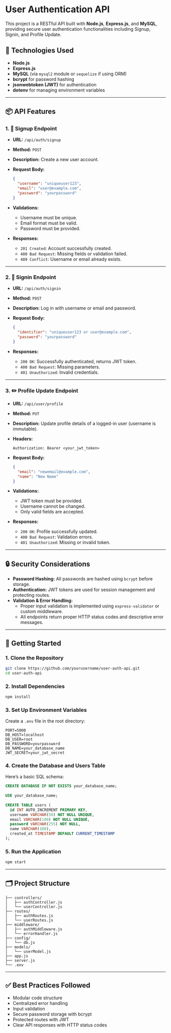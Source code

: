
# User Authentication API
 
This project is a RESTful API built with **Node.js**, **Express.js**, and **MySQL**, providing secure user authentication functionalities including Signup, Signin, and Profile Update.
 
## 🔧 Technologies Used
 
- **Node.js**
- **Express.js**
- **MySQL** (via `mysql2` module or `sequelize` if using ORM)
- **bcrypt** for password hashing
- **jsonwebtoken (JWT)** for authentication
- **dotenv** for managing environment variables
 
---
 
## 📦 API Features
 
### 1. 📝 Signup Endpoint
 
- **URL:** `/api/auth/signup`
- **Method:** `POST`
- **Description:** Create a new user account.
- **Request Body:**
  ```json
  {
    "username": "uniqueuser123",
    "email": "user@example.com",
    "password": "yourpassword"
  }
  ```
- **Validations:**
  - Username must be unique.
  - Email format must be valid.
  - Password must be provided.
 
- **Responses:**
  - `201 Created`: Account successfully created.
  - `400 Bad Request`: Missing fields or validation failed.
  - `409 Conflict`: Username or email already exists.
 
---
 
### 2. 🔐 Signin Endpoint
 
- **URL:** `/api/auth/signin`
- **Method:** `POST`
- **Description:** Log in with username or email and password.
- **Request Body:**
  ```json
  {
    "identifier": "uniqueuser123 or user@example.com",
    "password": "yourpassword"
  }
  ```
 
- **Responses:**
  - `200 OK`: Successfully authenticated, returns JWT token.
  - `400 Bad Request`: Missing parameters.
  - `401 Unauthorized`: Invalid credentials.
 
---
 
### 3. ✏️ Profile Update Endpoint
 
- **URL:** `/api/user/profile`
- **Method:** `PUT`
- **Description:** Update profile details of a logged-in user (username is immutable).
- **Headers:**
  ```http
  Authorization: Bearer <your_jwt_token>
  ```
 
- **Request Body:**
  ```json
  {
    "email": "newemail@example.com",
    "name": "New Name"
  }
  ```
 
- **Validations:**
  - JWT token must be provided.
  - Username cannot be changed.
  - Only valid fields are accepted.
 
- **Responses:**
  - `200 OK`: Profile successfully updated.
  - `400 Bad Request`: Validation errors.
  - `401 Unauthorized`: Missing or invalid token.
 
---
 
## 🔒 Security Considerations
 
- **Password Hashing:** All passwords are hashed using `bcrypt` before storage.
- **Authentication:** JWT tokens are used for session management and protecting routes.
- **Validation & Error Handling:**
  - Proper input validation is implemented using `express-validator` or custom middleware.
  - All endpoints return proper HTTP status codes and descriptive error messages.
 
---
 
## 🚀 Getting Started
 
### 1. Clone the Repository
```bash
git clone https://github.com/yourusername/user-auth-api.git
cd user-auth-api
```
 
### 2. Install Dependencies
```bash
npm install
```
 
### 3. Set Up Environment Variables
 
Create a `.env` file in the root directory:
```
PORT=5000
DB_HOST=localhost
DB_USER=root
DB_PASSWORD=yourpassword
DB_NAME=your_database_name
JWT_SECRET=your_jwt_secret
```
 
### 4. Create the Database and Users Table
 
Here’s a basic SQL schema:
```sql
CREATE DATABASE IF NOT EXISTS your_database_name;
 
USE your_database_name;
 
CREATE TABLE users (
  id INT AUTO_INCREMENT PRIMARY KEY,
  username VARCHAR(50) NOT NULL UNIQUE,
  email VARCHAR(100) NOT NULL UNIQUE,
  password VARCHAR(255) NOT NULL,
  name VARCHAR(100),
  created_at TIMESTAMP DEFAULT CURRENT_TIMESTAMP
);
```
 
### 5. Run the Application
```bash
npm start
```
 
---
 
## 🗂 Project Structure
 
```
├── controllers/
│   ├── authController.js
│   └── userController.js
├── routes/
│   ├── authRoutes.js
│   └── userRoutes.js
├── middleware/
│   ├── authMiddleware.js
│   └── errorHandler.js
├── config/
│   └── db.js
├── models/
│   └── userModel.js
├── app.js
├── server.js
└── .env
```
 
---
 
## ✅ Best Practices Followed
 
- Modular code structure
- Centralized error handling
- Input validation
- Secure password storage with bcrypt
- Protected routes with JWT
- Clear API responses with HTTP status codes
 
 
